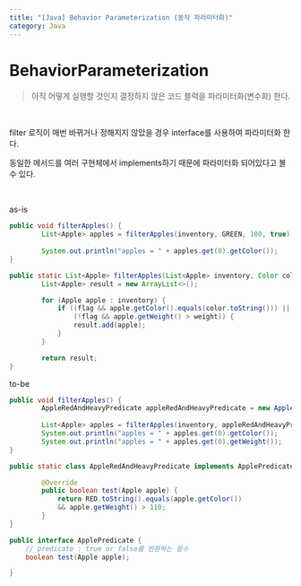 ```yaml
---
title: "[Java] Behavior Parameterization (동작 파라미터화)"
category: Java
---
```


# BehaviorParameterization

> 아직 어떻게 실행할 것인지 결정하지 않은 코드 블럭을 파라미터화(변수화) 한다.
> 

<br>

filter 로직이 매번 바뀌거나 정해지지 않았을 경우 interface를 사용하여 파라미터화 한다.

동일한 메서드를 여러 구현체에서 implements하기 때문에 파라미터화 되어있다고 볼 수 있다.

<br>

as-is

```java
public void filterApples() {
		List<Apple> apples = filterApples(inventory, GREEN, 100, true);
		
		System.out.println("apples = " + apples.get(0).getColor());
}

public static List<Apple> filterApples(List<Apple> inventory, Color color, int weight, boolean flag) {
        List<Apple> result = new ArrayList<>();

        for (Apple apple : inventory) {
            if ((flag && apple.getColor().equals(color.toString())) ||
                (!flag && apple.getWeight() > weight)) {
                result.add(apple);
            }
        }

        return result;
}
```

to-be

```java
public void filterApples() {
		AppleRedAndHeavyPredicate appleRedAndHeavyPredicate = new AppleRedAndHeavyPredicate();
		
		List<Apple> apples = filterApples(inventory, appleRedAndHeavyPredicate);
		System.out.println("apples = " + apples.get(0).getColor());
		System.out.println("apples = " + apples.get(0).getWeight());
}

public static class AppleRedAndHeavyPredicate implements ApplePredicate {

        @Override
        public boolean test(Apple apple) {
            return RED.toString().equals(apple.getColor())
            && apple.getWeight() > 110;
        }
}

public interface ApplePredicate {
    // predicate : true or false를 반환하는 함수
    boolean test(Apple apple);

}
```